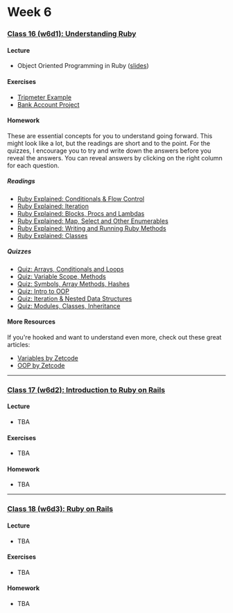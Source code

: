 # Week 6

### [Class 16 (w6d1): Understanding Ruby](./w6d1)

#### Lecture
* Object Oriented Programming in Ruby ([slides](./w6d1/slides/w6d1_lecture.pdf))

#### Exercises
* [Tripmeter Example](./w6d1/tripmeter.rb)
* [Bank Account Project](./w6d1/exercises/bank.md)

#### Homework

These are essential concepts for you to understand going forward. This might look like a lot, but the readings are short and to the point. For the quizzes, I encourage you to try and write down the answers before you reveal the answers. You can reveal answers by clicking on the right column for each question.

##### Readings
* [Ruby Explained: Conditionals & Flow Control](http://www.eriktrautman.com/posts/ruby-explained-conditionals-and-flow-control)
* [Ruby Explained: Iteration](http://www.eriktrautman.com/posts/ruby-explained-iteration)
* [Ruby Explained: Blocks, Procs and Lambdas](http://www.eriktrautman.com/posts/ruby-explained-blocks-procs-and-lambdas-aka-closures)
* [Ruby Explained: Map, Select and Other Enumerables](http://www.eriktrautman.com/posts/ruby-explained-map-select-and-other-enumerable-methods)
* [Ruby Explained: Writing and Running Ruby Methods ](http://www.eriktrautman.com/posts/ruby-explained-writing-and-running-methods)
* [Ruby Explained: Classes](http://www.eriktrautman.com/posts/ruby-explained-classes)

##### Quizzes
* [Quiz: Arrays, Conditionals and Loops](http://www.codequizzes.com/learn-ruby/arrays-conditionals-loops)
* [Quiz: Variable Scope, Methods](http://www.codequizzes.com/learn-ruby/variable-scope-methods)
* [Quiz: Symbols, Array Methods, Hashes](http://www.codequizzes.com/learn-ruby/symbols-array-methods-hashes)
* [Quiz: Intro to OOP](http://www.codequizzes.com/learn-ruby/intro-object-oriented-programming)
* [Quiz: Iteration & Nested Data Structures](http://www.codequizzes.com/learn-ruby/iteration-nested-data-structures)
* [Quiz: Modules, Classes, Inheritance](http://www.codequizzes.com/learn-ruby/modules-classes-inheritance)

#### More Resources
If you're hooked and want to understand even more, check out these great articles:
* [Variables by Zetcode](http://zetcode.com/lang/rubytutorial/variables/)
* [OOP by Zetcode](http://zetcode.com/lang/rubytutorial/oop/)

---

### [Class 17 (w6d2): Introduction to Ruby on Rails](./w6d2)

#### Lecture
* TBA

#### Exercises
* TBA

#### Homework
* TBA

---

### [Class 18 (w6d3): Ruby on Rails](./w6d3)

#### Lecture
* TBA

#### Exercises
* TBA

#### Homework
* TBA
